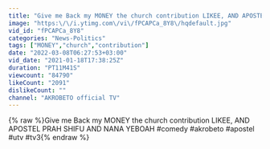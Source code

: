 ```yaml
---
title: "Give me Back my MONEY the church contribution LIKEE, AND APOSTEL PRAH SHIFU AND NANA YEBOAH"
image: "https:\/\/i.ytimg.com\/vi\/fPCAPCa_8Y8\/hqdefault.jpg"
vid_id: "fPCAPCa_8Y8"
categories: "News-Politics"
tags: ["MONEY","church","contribution"]
date: "2022-03-08T06:27:53+03:00"
vid_date: "2021-01-18T17:38:25Z"
duration: "PT11M41S"
viewcount: "84790"
likeCount: "2091"
dislikeCount: ""
channel: "AKROBETO official TV"
---
```

{% raw %}Give me Back my MONEY the church contribution LIKEE, AND APOSTEL PRAH SHIFU AND NANA YEBOAH  #comedy #akrobeto #apostel #utv #tv3{% endraw %}
